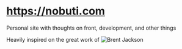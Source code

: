 
# https://nobuti.com

Personal site with thoughts on front, development, and other things

Heavily inspired on the great work of ![Brent Jackson](https://github.com/jxnblk)
